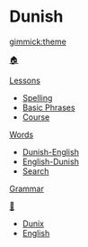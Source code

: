 # Dunish
[gimmick:theme](readable)

[🏠](index.md)

[Lessons]()

  * [Spelling](abc.md)
  * [Basic Phrases](fraze.md)
  * [Course](darse.md)

[Words]()

  * [Dunish-English](pandunia-engli.md)
  * [English-Dunish](engli-pandunia.md)
  * [Search](tiddly.html)

[Grammar](kanun.md)

[💬]()

  * [Dunix](../dunix/index.md)
  * [English](../engli/index.md)

